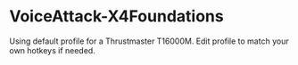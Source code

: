 # VoiceAttack-X4Foundations
Using default profile for a Thrustmaster T16000M. Edit profile to match your own hotkeys if needed.
